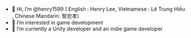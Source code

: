 - 👋 Hi, I’m @henry1599 ( English : Henry Lee, Vietnamese : Lê Trung Hiếu , Chinese Mandarin: 黎忠孝)
- 👀 I’m interested in game development
- 🌱 I’m currently a Unity developer and an indie game developer

<!---
henry1599/henry1599 is a ✨ special ✨ repository because its `README.md` (this file) appears on your GitHub profile.
You can click the Preview link to take a look at your changes.
--->
